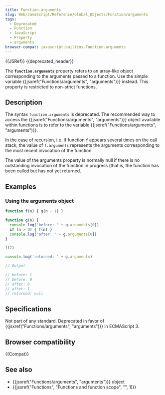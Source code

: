 ```yaml
---
title: Function.arguments
slug: Web/JavaScript/Reference/Global_Objects/Function/arguments
tags:
  - Deprecated
  - Function
  - JavaScript
  - Property
  - arguments
browser-compat: javascript.builtins.Function.arguments
---
```

{{JSRef}} {{deprecated_header}}

The **`function.arguments`** property refers to an array-like object
corresponding to the arguments passed to a function. Use the simple variable
{{jsxref("Functions/arguments", "arguments")}} instead. This
property is restricted to non-strict functions.

## Description

The syntax `function.arguments` is deprecated. The recommended way to access the
{{jsxref("Functions/arguments", "arguments")}} object available
within functions is to refer to the variable
{{jsxref("Functions/arguments", "arguments")}}.

In the case of recursion, i.e. if function `f` appears several times on the call
stack, the value of `f.arguments` represents the arguments corresponding to the
most recent invocation of the function.

The value of the arguments property is normally null if there is no outstanding
invocation of the function in progress (that is, the function has been called
but has not yet returned.

## Examples

### Using the arguments object

```js
function f(n) { g(n - 1) }

function g(n) {
  console.log('before: ' + g.arguments[0])
  if (n > 0) { f(n) }
  console.log('after: ' + g.arguments[0])
}

f(2)

console.log('returned: ' + g.arguments)

// Output

// before: 1
// before: 0
// after: 0
// after: 1
// returned: null
```

## Specifications

Not part of any standard. Deprecated in favor of
{{jsxref("Functions/arguments", "arguments")}} in ECMAScript 3.

## Browser compatibility

{{Compat}}

## See also

- {{jsxref("Functions/arguments", "arguments")}} object
- {{jsxref("Functions", "Functions and function scope", "", 1)}}

